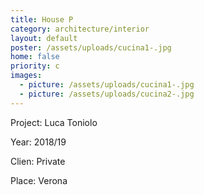 ```yaml
---
title: House P
category: architecture/interior
layout: default
poster: /assets/uploads/cucina1-.jpg
home: false
priority: c
images:
  - picture: /assets/uploads/cucina1-.jpg
  - picture: /assets/uploads/cucina2-.jpg
---
```

Project: Luca Toniolo

Year: 2018/19

Clien: Private

Place: Verona
